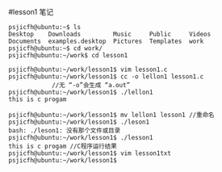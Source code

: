 #lesson1 笔记

    psjicfh@ubuntu:~$ ls
    Desktop    Downloads         Music     Public     Videos
    Documents  examples.desktop  Pictures  Templates  work
    psjicfh@ubuntu:~$ cd work/
    psjicfh@ubuntu:~/work$ cd lesson1

    psjicfh@ubuntu:~/work/lesson1$ vim lesson1.c
    psjicfh@ubuntu:~/work/lesson1$ cc -o lellon1 lesson1.c 
				//无 “-o”会生成 “a.out”
    psjicfh@ubuntu:~/work/lesson1$ ./lellon1
    this is c progam

    psjicfh@ubuntu:~/work/lesson1$ mv lellon1 lesson1 //重命名
    psjicfh@ubuntu:~/work/lesson1$ ./leson1
    bash: ./leson1: 没有那个文件或目录
    psjicfh@ubuntu:~/work/lesson1$ ./lesson1
    this is c progam //C程序运行结果
    psjicfh@ubuntu:~/work/lesson1$ vim lesson1txt
    psjicfh@ubuntu:~/work/lesson1$ 
